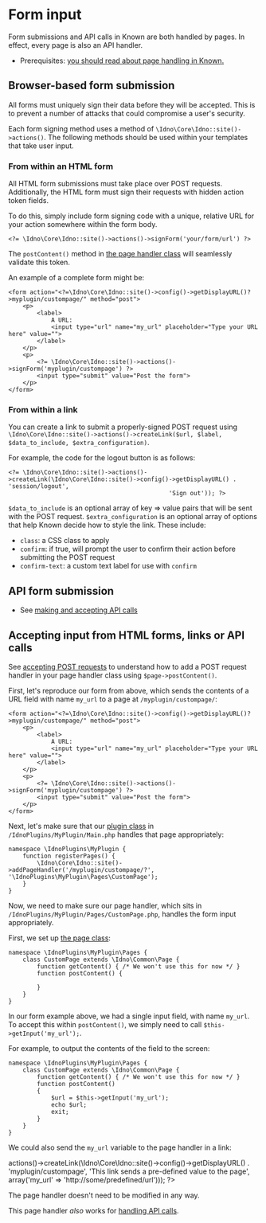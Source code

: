# Form input

Form submissions and API calls in Known are both handled by pages. In effect, every page is also an API handler.

* Prerequisites: [you should read about page handling in Known.](pages.md)

## Browser-based form submission

All forms must uniquely sign their data before they will be accepted. This is to prevent a number of attacks that could
compromise a user's security.

Each form signing method uses a method of `\Idno\Core\Idno::site()->actions()`. The following methods should be used within
your templates that take user input.

### From within an HTML form

All HTML form submissions must take place over POST requests. Additionally, the HTML form must sign their requests with
hidden action token fields.

To do this, simply include form signing code with a unique, relative URL for your action somewhere within the form body.

    <?= \Idno\Core\Idno::site()->actions()->signForm('your/form/url') ?>

The `postContent()` method in [the page handler class](pages.md) will seamlessly validate this token.

An example of a complete form might be:

    <form action="<?=\Idno\Core\Idno::site()->config()->getDisplayURL()?>myplugin/custompage/" method="post">
        <p>
            <label>
                A URL:
                <input type="url" name="my_url" placeholder="Type your URL here" value="">
            </label>
        </p>
        <p>
            <?= \Idno\Core\Idno::site()->actions()->signForm('myplugin/custompage') ?>
            <input type="submit" value="Post the form">
        </p>
    </form>

### From within a link

You can create a link to submit a properly-signed POST request using
`\Idno\Core\Idno::site()->actions()->createLink($url, $label, $data_to_include, $extra_configuration)`.

For example, the code for the logout button is as follows:

    <?= \Idno\Core\Idno::site()->actions()->createLink(\Idno\Core\Idno::site()->config()->getDisplayURL() . 'session/logout',
                                                 'Sign out')); ?>

`$data_to_include` is an optional array of key => value pairs that will be sent with the POST request.
`$extra_configuration` is an optional array of options that help Known decide how to style the link. These include:

* `class`: a CSS class to apply
* `confirm`: if true, will prompt the user to confirm their action before submitting the POST request
* `confirm-text`: a custom text label for use with `confirm`

## API form submission

* See [making and accepting API calls](api.md)

## Accepting input from HTML forms, links or API calls

See [accepting POST requests](pages.md#handling-page-loads) to understand how to add a POST request handler in your
page handler class using `$page->postContent()`.

First, let's reproduce our form from above, which sends the contents of a URL field with name `my_url` to a page at
`/myplugin/custompage/`:

    <form action="<?=\Idno\Core\Idno::site()->config()->getDisplayURL()?>myplugin/custompage/" method="post">
        <p>
            <label>
                A URL:
                <input type="url" name="my_url" placeholder="Type your URL here" value="">
            </label>
        </p>
        <p>
            <?= \Idno\Core\Idno::site()->actions()->signForm('myplugin/custompage') ?>
            <input type="submit" value="Post the form">
        </p>
    </form>

Next, let's make sure that our [plugin class](class.md) in `/IdnoPlugins/MyPlugin/Main.php` handles that page
appropriately:

    namespace \IdnoPlugins\MyPlugin {
        function registerPages() {
            \Idno\Core\Idno::site()->addPageHandler('/myplugin/custompage/?', '\IdnoPlugins\MyPlugin\Pages\CustomPage');
        }
    }

Now, we need to make sure our page handler, which sits in `/IdnoPlugins/MyPlugin/Pages/CustomPage.php`, handles the form
input appropriately.

First, we set up [the page class](pages.md):

    namespace \IdnoPlugins\MyPlugin\Pages {
        class CustomPage extends \Idno\Common\Page {
            function getContent() { /* We won't use this for now */ }
            function postContent() {

            }
        }
    }

In our form example above, we had a single input field, with name `my_url`. To accept this within `postContent()`, we
simply need to call `$this->getInput('my_url');`.

For example, to output the contents of the field to the screen:

    namespace \IdnoPlugins\MyPlugin\Pages {
        class CustomPage extends \Idno\Common\Page {
            function getContent() { /* We won't use this for now */ }
            function postContent()
            {
                $url = $this->getInput('my_url');
                echo $url;
                exit;
            }
        }
    }

We could also send the `my_url` variable to the page handler in a link:

<?= \Idno\Core\Idno::site()->actions()->createLink(\Idno\Core\Idno::site()->config()->getDisplayURL() . 'myplugin/custompage',
                                                 'This link sends a pre-defined value to the page',
                                                 array('my_url' => 'http://some/predefined/url'))); ?>

The page handler doesn't need to be modified in any way.

This page handler _also_ works for [handling API calls](api.md).